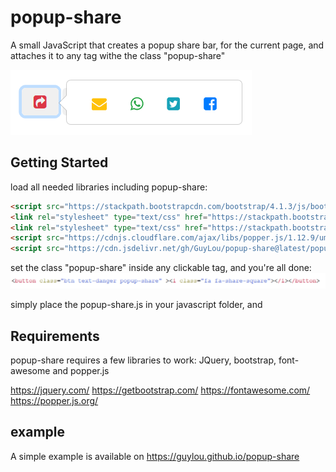 # popup-share
A small JavaScript that creates a popup share bar, for the current page, and attaches it to any tag withe the class "popup-share"

<img src="example.png">

## Getting Started

load all needed libraries including popup-share:
```html
<script src="https://stackpath.bootstrapcdn.com/bootstrap/4.1.3/js/bootstrap.min.js"></script>
<link rel="stylesheet" type="text/css" href="https://stackpath.bootstrapcdn.com/bootstrap/4.1.3/css/bootstrap.min.css">
<link rel="stylesheet" type="text/css" href="https://stackpath.bootstrapcdn.com/font-awesome/4.7.0/css/font-awesome.min.css">
<script src="https://cdnjs.cloudflare.com/ajax/libs/popper.js/1.12.9/umd/popper.min.js" integrity="sha384-ApNbgh9B+Y1QKtv3Rn7W3mgPxhU9K/ScQsAP7hUibX39j7fakFPskvXusvfa0b4Q" crossorigin="anonymous"></script>
<script src="https://cdn.jsdelivr.net/gh/GuyLou/popup-share@latest/popup-share.js"></script>
```

set the class "popup-share" inside any clickable tag, and you're all done:
<img src="neededcode.png">


simply place the popup-share.js in your javascript folder, and 

## Requirements

popup-share requires a few libraries to work:
JQuery, bootstrap, font-awesome and popper.js

https://jquery.com/
https://getbootstrap.com/
https://fontawesome.com/
https://popper.js.org/


## example

A simple example is available on https://guylou.github.io/popup-share

